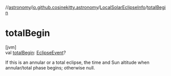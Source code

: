 //[astronomy](../../../index.md)/[io.github.cosinekitty.astronomy](../index.md)/[LocalSolarEclipseInfo](index.md)/[totalBegin](total-begin.md)

# totalBegin

[jvm]\
val [totalBegin](total-begin.md): [EclipseEvent](../-eclipse-event/index.md)?

If this is an annular or a total eclipse, the time and Sun altitude when annular/total phase begins; otherwise null.
